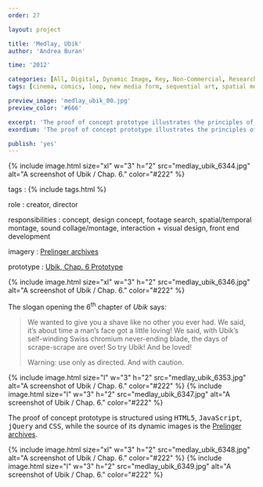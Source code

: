```yaml
---
order: 27

layout: project

title: 'Medlay, Ubik'
author: 'Andrea Buran'

time: '2012'

categories: [All, Digital, Dynamic Image, Key, Non-Commercial, Research]
tags: [cinema, comics, loop, new media form, sequential art, spatial montage]

preview_image: 'medlay_ubik_00.jpg'
preview_color: '#666'

excerpt: 'The proof of concept prototype illustrates the principles of Medlay. It is based on the slogan opening the 6th chapter of “Ubik”, a science fiction novel by Philp K. Dick.'
exordium: 'The proof of concept prototype illustrates the principles of [Medlay](http://ranbureand.github.io/medlay/ "Medlay on GitHub"). It is based on the slogan opening the 6<sup>th</sup> chapter of *Ubik*, a science fiction novel by Philp K. Dick.'

publish: 'yes'
---
```


<div class="figures">
    {% include image.html 
        size="xl" 
        w="3" h="2" 
        src="medlay_ubik_6344.jpg" 
        alt="A screenshot of Ubik / Chap. 6." 
        color="#222" 
    %}
</div>

tags
: {% include tags.html %}

role
: creator, director

responsibilities
: concept, design concept, footage search, spatial/temporal montage, sound collage/montage, interaction + visual design, front end development

imagery
: [Prelinger archives](http://www.archive.org/browse.php?field=subject&mediatype=movies&collection=prelinger "Prelinger archives on Internet Archive")

prototype
: [Ubik, Chap. 6 Prototype](http://ranbureand.github.io/ubik-chap-6/ "Ubik, Chap. 6 on GitHub")

<div class="figures">
    {% include image.html 
        size="xl" 
        w="3" h="2" 
        src="medlay_ubik_6346.jpg" 
        alt="A screenshot of Ubik / Chap. 6." 
        color="#222" 
    %}
</div>

The slogan opening the 6<sup>th</sup> chapter of *Ubik* says:

>We wanted to give you a shave like no other you ever had. We said, it’s about time a man’s face got a little loving! We said, with Ubik’s self-winding Swiss chromium never-ending blade, the days of scrape-scrape are over! So try Ubik! And be loved!
>
>Warning: use only as directed. And with caution.

<div class="figures">
    {% include image.html 
        size="l" 
        w="3" h="2" 
        src="medlay_ubik_6353.jpg" 
        alt="A screenshot of Ubik / Chap. 6." 
        color="#222" 
    %}
    {% include image.html 
        size="l" 
        w="3" h="2" 
        src="medlay_ubik_6347.jpg" 
        alt="A screenshot of Ubik / Chap. 6." 
        color="#222" 
    %}
</div>

The proof of concept prototype is structured using <samp>HTML5</samp>, <samp>JavaScript</samp>, <samp>jQuery</samp> and <samp>CSS</samp>, while the source of its dynamic images is the [Prelinger archives](http://www.archive.org/browse.php?field=subject&mediatype=movies&collection=prelinger "Prelinger archives on Internet Archive").

<div class="figures">
    {% include image.html 
        size="xl" 
        w="3" h="2" 
        src="medlay_ubik_6348.jpg" 
        alt="A screenshot of Ubik / Chap. 6." 
        color="#222" 
    %}
    {% include image.html 
        size="l" 
        w="3" h="2" 
        src="medlay_ubik_6349.jpg" 
        alt="A screenshot of Ubik / Chap. 6." 
        color="#222" 
    %}
</div>